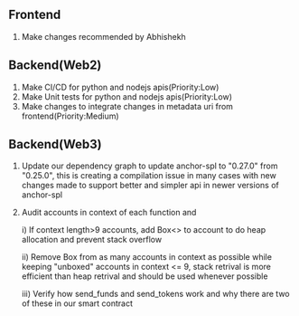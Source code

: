 Frontend
--------------------------------------------
1) Make changes recommended by Abhishekh

Backend(Web2)
---------------------------------------------
1) Make CI/CD for python and nodejs apis(Priority:Low)
2) Make Unit tests for python and nodejs apis(Priority:Low)
3) Make changes to integrate changes in metadata uri from frontend(Priority:Medium)

Backend(Web3)
---------------------------------------------
1) Update our dependency graph to update anchor-spl to "0.27.0" from "0.25.0", this is creating a compilation issue in many cases with new changes
made to support better and simpler api in newer versions of anchor-spl
2) Audit accounts in context of each function and
   
   i) If context length>9 accounts, add Box<> to account to do heap allocation and prevent stack overflow
   
   ii) Remove Box from as many accounts in context as possible while keeping "unboxed" accounts in context <= 9, stack retrival is more efficient
       than heap retrival and should be used whenever possible
   
   iii) Verify how send_funds and send_tokens work and why there are two of these in our smart contract
